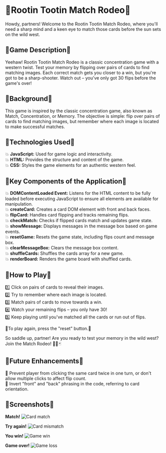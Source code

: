 # 🐎Rootin Tootin Match Rodeo🤠

Howdy, partners! Welcome to the Rootin Tootin Match Rodeo, where you'll need a sharp mind and a keen eye to match those cards before the sun sets on the wild west.

## 🌵Game Description🌵
Yeehaw! Rootin Tootin Match Rodeo is a classic concentration game with a western twist. Test your memory by flipping over pairs of cards to find matching images. Each correct match gets you closer to a win, but you're got to be a sharp-shooter. Watch out – you've only got 30 flips before the game's over!


## 🌵Background🌵
This game is inspired by the classic concentration game, also known as Match, Concentration, or Memory. The objective is simple: flip over pairs of cards to find matching images, but remember where each image is located to make successful matches.


## 🌵Technologies Used🌵
💥 **JavaScript:** Used for game logic and interactivity.  
💥 **HTML:** Provides the structure and content of the game.  
💥 **CSS:** Styles the game elements for an authentic western feel.  


## 🌵Key Components of the Application🌵
💥 **DOMContentLoaded Event:** Listens for the HTML content to be fully loaded before executing JavaScript to ensure all elements are available for manipulation.  
💥 **createCard:** Creates a card DOM element with front and back faces.  
💥 **flipCard:** Handles card flipping and tracks remaining flips.  
💥 **checkMatch:** Checks if flipped cards match and updates game state.  
💥 **showMessage:** Displays messages in the message box based on game events.  
💥 **resetGame:** Resets the game state, including flips count and message box.  
💥 **clearMessageBox:** Clears the message box content.  
💥 **shuffleCards:** Shuffles the cards array for a new game.  
💥 **renderBoard:** Renders the game board with shuffled cards.  


## 🌵How to Play🌵
1️⃣ Click on pairs of cards to reveal their images.  
2️⃣ Try to remember where each image is located.  
3️⃣ Match pairs of cards to move towards a win.  
4️⃣ Watch your remaining flips – you only have 30!  
5️⃣ Keep playing until you've matched all the cards or run out of flips.  

🧨To play again, press the "reset" button.🧨

So saddle up, partner! Are you ready to test your memory in the wild west? Join the Match Rodeo! 🤠🌵🃏


## 🌵Future Enhancements🌵
💠 Prevent player from clicking the same card twice in one turn, or don't allow multiple clicks to affect flip count.  
💠 Invert "front" and "back" phrasing in the code, referring to card orientation.

## 🌵Screenshots🌵
**Match!**
    ![Card match](/images/card%20screenshot-match.PNG?raw=true "Card match")

**Try again!**
    ![Card mismatch](/images/card%20screenshot-try-again.PNG?raw=true "Card mismatch")

**You win!**
    ![Game win](/images/card%20you-win.PNG?raw=true "Game win")

**Game over!**
    ![Game loss](/images/card%20game-over.PNG?raw=true "Game loss")
